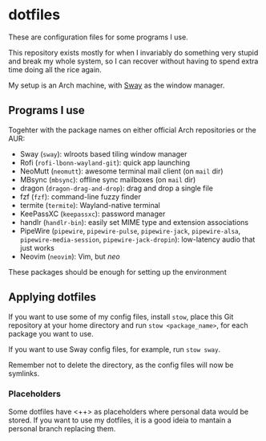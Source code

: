 # dotfiles

These are configuration files for some programs I use.

This repository exists mostly for when I invariably do something very stupid and break my whole system,
so I can recover without having to spend extra time doing all the rice again.

My setup is an Arch machine, with [Sway](https://wiki.archlinux.org/title/Sway) as the window manager.

## Programs I use

Togehter with the package names on either official Arch repositories or the AUR:

 - Sway (`sway`): wlroots based tiling window manager
 - Rofi (`rofi-lbonn-wayland-git`): quick app launching
 - NeoMutt (`neomutt`): awesome terminal mail client (on `mail` dir)
 - MBsync (`mbsync`): offline sync mailboxes (on `mail` dir)
 - dragon (`dragon-drag-and-drop`): drag and drop a single file
 - fzf (`fzf`): command-line fuzzy finder
 - termite (`termite`): Wayland-native terminal
 - KeePassXC (`keepassxc`): password manager
 - handlr (`handlr-bin`): easily set MIME type and extension associations
 - PipeWire (`pipewire`, `pipewire-pulse`, `pipewire-jack`, `pipewire-alsa`, `pipewire-media-session`, `pipewire-jack-dropin`): low-latency audio that just works
 - Neovim (`neovim`): Vim, but *neo*

These packages should be enough for setting up the environment

## Applying dotfiles

If you want to use some of my config files, install `stow`, place this Git repository at your home directory and run `stow <package_name>`, for each package you want to use.

If you want to use Sway config files, for example, run `stow sway`.

Remember not to delete the directory, as the config files will now be symlinks.

### Placeholders

Some dotfiles have <++> as placeholders where personal data would be stored.
If you want to use my dotfiles, it is a good ideia to mantain a personal branch replacing them.
